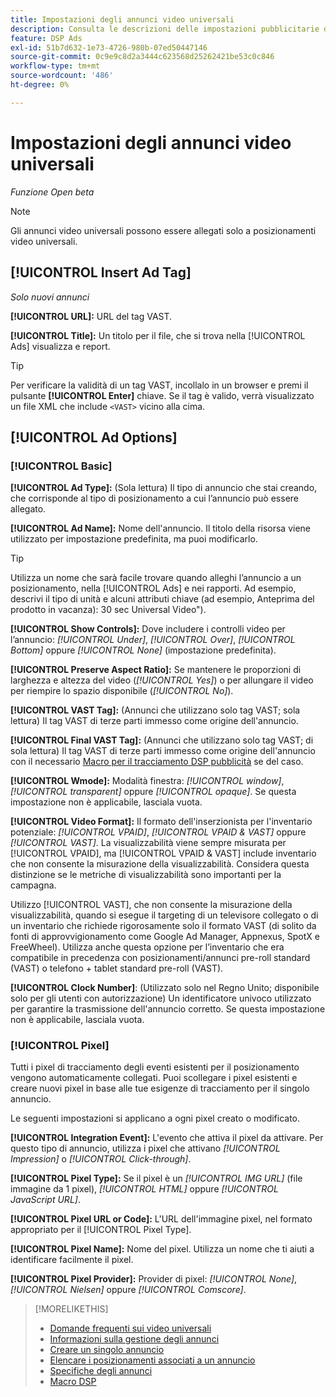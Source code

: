 ```yaml
---
title: Impostazioni degli annunci video universali
description: Consulta le descrizioni delle impostazioni pubblicitarie disponibili per gli annunci video universali.
feature: DSP Ads
exl-id: 51b7d632-1e73-4726-980b-07ed50447146
source-git-commit: 0c9e9c8d2a3444c623568d25262421be53c0c846
workflow-type: tm+mt
source-wordcount: '486'
ht-degree: 0%

---
```


# Impostazioni degli annunci video universali

*Funzione Open beta*

>[!NOTE]
>
>Gli annunci video universali possono essere allegati solo a posizionamenti video universali.

## [!UICONTROL Insert Ad Tag]

*Solo nuovi annunci*

**[!UICONTROL URL]:** URL del tag VAST.

**[!UICONTROL Title]:** Un titolo per il file, che si trova nella [!UICONTROL Ads] visualizza e report.

>[!TIP]
>
> Per verificare la validità di un tag VAST, incollalo in un browser e premi il pulsante **[!UICONTROL Enter]** chiave. Se il tag è valido, verrà visualizzato un file XML che include `<VAST>` vicino alla cima.

## [!UICONTROL Ad Options]

### [!UICONTROL Basic]

**[!UICONTROL Ad Type]:** (Sola lettura) Il tipo di annuncio che stai creando, che corrisponde al tipo di posizionamento a cui l’annuncio può essere allegato.

**[!UICONTROL Ad Name]:** Nome dell&#39;annuncio. Il titolo della risorsa viene utilizzato per impostazione predefinita, ma puoi modificarlo.

>[!TIP]
>
> Utilizza un nome che sarà facile trovare quando alleghi l’annuncio a un posizionamento, nella [!UICONTROL Ads] e nei rapporti. Ad esempio, descrivi il tipo di unità e alcuni attributi chiave (ad esempio, Anteprima del prodotto in vacanza): 30 sec Universal Video&quot;).

**[!UICONTROL Show Controls]:** Dove includere i controlli video per l’annuncio: *[!UICONTROL Under]*, *[!UICONTROL Over]*, *[!UICONTROL Bottom]* oppure *[!UICONTROL None]* (impostazione predefinita).

**[!UICONTROL Preserve Aspect Ratio]:** Se mantenere le proporzioni di larghezza e altezza del video (*[!UICONTROL Yes]*) o per allungare il video per riempire lo spazio disponibile (*[!UICONTROL No]*).

**[!UICONTROL VAST Tag]:** (Annunci che utilizzano solo tag VAST; sola lettura) Il tag VAST di terze parti immesso come origine dell&#39;annuncio.

**[!UICONTROL Final VAST Tag]:** (Annunci che utilizzano solo tag VAST; di sola lettura) Il tag VAST di terze parti immesso come origine dell&#39;annuncio con il necessario [Macro per il tracciamento DSP pubblicità](/help/dsp/campaign-management/macros.md) se del caso.

**[!UICONTROL Wmode]:** Modalità finestra: *[!UICONTROL window]*, *[!UICONTROL transparent]* oppure *[!UICONTROL opaque]*. Se questa impostazione non è applicabile, lasciala vuota.

**[!UICONTROL Video Format]:** Il formato dell&#39;inserzionista per l&#39;inventario potenziale: *[!UICONTROL VPAID]*, *[!UICONTROL VPAID & VAST]* oppure *[!UICONTROL VAST]*. La visualizzabilità viene sempre misurata per [!UICONTROL VPAID], ma [!UICONTROL VPAID & VAST] include inventario che non consente la misurazione della visualizzabilità. Considera questa distinzione se le metriche di visualizzabilità sono importanti per la campagna.

Utilizzo [!UICONTROL VAST], che non consente la misurazione della visualizzabilità, quando si esegue il targeting di un televisore collegato o di un inventario che richiede rigorosamente solo il formato VAST (di solito da fonti di approvvigionamento come Google Ad Manager, Appnexus, SpotX e FreeWheel). Utilizza anche questa opzione per l’inventario che era compatibile in precedenza con posizionamenti/annunci pre-roll standard (VAST) o telefono + tablet standard pre-roll (VAST).

**[!UICONTROL Clock Number]**: (Utilizzato solo nel Regno Unito; disponibile solo per gli utenti con autorizzazione) Un identificatore univoco utilizzato per garantire la trasmissione dell&#39;annuncio corretto. Se questa impostazione non è applicabile, lasciala vuota.

### [!UICONTROL Pixel]

Tutti i pixel di tracciamento degli eventi esistenti per il posizionamento vengono automaticamente collegati. Puoi scollegare i pixel esistenti e creare nuovi pixel in base alle tue esigenze di tracciamento per il singolo annuncio.

Le seguenti impostazioni si applicano a ogni pixel creato o modificato.

**[!UICONTROL Integration Event]:** L&#39;evento che attiva il pixel da attivare. Per questo tipo di annuncio, utilizza i pixel che attivano *[!UICONTROL Impression]* o *[!UICONTROL Click-through]*.

**[!UICONTROL Pixel Type]:** Se il pixel è un *[!UICONTROL IMG URL]* (file immagine da 1 pixel), *[!UICONTROL HTML]* oppure *[!UICONTROL JavaScript URL]*.

**[!UICONTROL Pixel URL or Code]:** L&#39;URL dell&#39;immagine pixel, nel formato appropriato per il [!UICONTROL Pixel Type].

**[!UICONTROL Pixel Name]:** Nome del pixel. Utilizza un nome che ti aiuti a identificare facilmente il pixel.

**[!UICONTROL Pixel Provider]:** Provider di pixel: *[!UICONTROL None]*, *[!UICONTROL Nielsen]* oppure *[!UICONTROL Comscore]*.

>[!MORELIKETHIS]
>
>* [Domande frequenti sui video universali](/help/dsp/campaign-management/faq-universal-video.md)
>* [Informazioni sulla gestione degli annunci](ad-about.md)
>* [Creare un singolo annuncio](ad-create.md)
>* [Elencare i posizionamenti associati a un annuncio](/help/dsp/campaign-management/ads/ad-list-placements.md)
>* [Specifiche degli annunci](ad-specs.md)
>* [Macro DSP](/help/dsp/campaign-management/macros.md)

